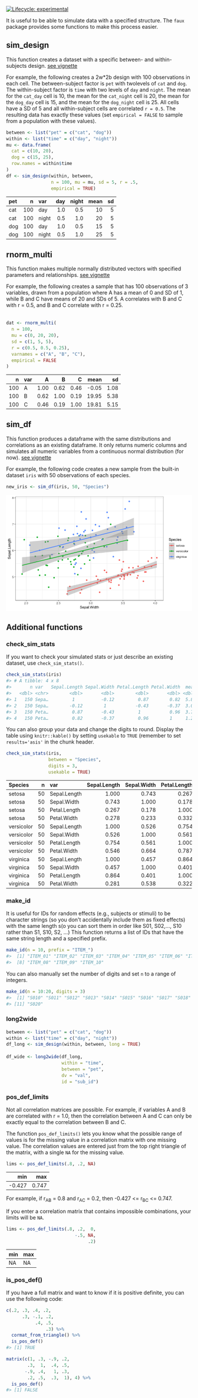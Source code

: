 
<!-- README.md is generated from README.Rmd. Please edit that file -->
<!-- badges: start -->
[![Lifecycle: experimental](https://img.shields.io/badge/lifecycle-experimental-orange.svg)](https://www.tidyverse.org/lifecycle/#experimental) <!-- badges: end -->

It is useful to be able to simulate data with a specified structure. The `faux` package provides some functions to make this process easier.

sim\_design
-----------

This function creates a dataset with a specific between- and within-subjects design. [see vignette](articles/sim_design.html)

For example, the following creates a 2w\*2b design with 100 observations in each cell. The between-subject factor is `pet` with twolevels of `cat` and `dog`. The within-subject factor is `time` with two levels of `day` and `night`. The mean for the `cat_day` cell is 10, the mean for the `cat_night` cell is 20, the mean for the `dog_day` cell is 15, and the mean for the `dog_night` cell is 25. All cells have a SD of 5 and all within-subject cells are correlated <code>r = 0.5</code>. The resulting data has exactly these values (set `empirical = FALSE` to sample from a population with these values).

``` r
between <- list("pet" = c("cat", "dog"))
within <- list("time" = c("day", "night"))
mu <- data.frame(
  cat = c(10, 20),
  dog = c(15, 25),
  row.names = within$time
)
df <- sim_design(within, between, 
                 n = 100, mu = mu, sd = 5, r = .5,
                 empirical = TRUE)
```

| pet |    n| var   |  day|  night|  mean|   sd|
|:----|----:|:------|----:|------:|-----:|----:|
| cat |  100| day   |  1.0|    0.5|    10|    5|
| cat |  100| night |  0.5|    1.0|    20|    5|
| dog |  100| day   |  1.0|    0.5|    15|    5|
| dog |  100| night |  0.5|    1.0|    25|    5|

rnorm\_multi
------------

This function makes multiple normally distributed vectors with specified parameters and relationships. [see vignette](articles/rnorm_multi.html)

For example, the following creates a sample that has 100 observations of 3 variables, drawn from a population where A has a mean of 0 and SD of 1, while B and C have means of 20 and SDs of 5. A correlates with B and C with r = 0.5, and B and C correlate with r = 0.25.

``` r

dat <- rnorm_multi(
  n = 100, 
  mu = c(0, 20, 20),
  sd = c(1, 5, 5),
  r = c(0.5, 0.5, 0.25), 
  varnames = c("A", "B", "C"),
  empirical = FALSE
)
```

|    n| var |     A|     B|     C|   mean|    sd|
|----:|:----|-----:|-----:|-----:|------:|-----:|
|  100| A   |  1.00|  0.62|  0.46|  -0.05|  1.08|
|  100| B   |  0.62|  1.00|  0.19|  19.95|  5.38|
|  100| C   |  0.46|  0.19|  1.00|  19.81|  5.15|

sim\_df
-------

This function produces a dataframe with the same distributions and correlations as an existing dataframe. It only returns numeric columns and simulates all numeric variables from a continuous normal distribution (for now). [see vignette](articles/sim_df.html)

For example, the following code creates a new sample from the built-in dataset `iris` with 50 observations of each species.

``` r
new_iris <- sim_df(iris, 50, "Species") 
```

![Simulated iris dataset](README_files/figure-markdown_github/plot-iris-sim-1.png)

Additional functions
--------------------

### check\_sim\_stats

If you want to check your simulated stats or just describe an existing dataset, use `check_sim_stats()`.

``` r
check_sim_stats(iris)
#> # A tibble: 4 x 8
#>       n var   Sepal.Length Sepal.Width Petal.Length Petal.Width  mean    sd
#>   <dbl> <chr>        <dbl>       <dbl>        <dbl>       <dbl> <dbl> <dbl>
#> 1   150 Sepa…         1          -0.12         0.87        0.82  5.84  0.83
#> 2   150 Sepa…        -0.12        1           -0.43       -0.37  3.06  0.44
#> 3   150 Peta…         0.87       -0.43         1           0.96  3.76  1.77
#> 4   150 Peta…         0.82       -0.37         0.96        1     1.2   0.76
```

You can also group your data and change the digits to round. Display the table using `knitr::kable()` by setting `usekable` to `TRUE` (remember to set `results='asis'` in the chunk header.

``` r
check_sim_stats(iris, 
                between = "Species", 
                digits = 3, 
                usekable = TRUE)
```

| Species    |    n| var          |  Sepal.Length|  Sepal.Width|  Petal.Length|  Petal.Width|   mean|     sd|
|:-----------|----:|:-------------|-------------:|------------:|-------------:|------------:|------:|------:|
| setosa     |   50| Sepal.Length |         1.000|        0.743|         0.267|        0.278|  5.006|  0.352|
| setosa     |   50| Sepal.Width  |         0.743|        1.000|         0.178|        0.233|  3.428|  0.379|
| setosa     |   50| Petal.Length |         0.267|        0.178|         1.000|        0.332|  1.462|  0.174|
| setosa     |   50| Petal.Width  |         0.278|        0.233|         0.332|        1.000|  0.246|  0.105|
| versicolor |   50| Sepal.Length |         1.000|        0.526|         0.754|        0.546|  5.936|  0.516|
| versicolor |   50| Sepal.Width  |         0.526|        1.000|         0.561|        0.664|  2.770|  0.314|
| versicolor |   50| Petal.Length |         0.754|        0.561|         1.000|        0.787|  4.260|  0.470|
| versicolor |   50| Petal.Width  |         0.546|        0.664|         0.787|        1.000|  1.326|  0.198|
| virginica  |   50| Sepal.Length |         1.000|        0.457|         0.864|        0.281|  6.588|  0.636|
| virginica  |   50| Sepal.Width  |         0.457|        1.000|         0.401|        0.538|  2.974|  0.322|
| virginica  |   50| Petal.Length |         0.864|        0.401|         1.000|        0.322|  5.552|  0.552|
| virginica  |   50| Petal.Width  |         0.281|        0.538|         0.322|        1.000|  2.026|  0.275|

### make\_id

It is useful for IDs for random effects (e.g., subjects or stimuli) to be character strings (so you don't accidentally include them as fixed effects) with the same length s(o you can sort them in order like S01, S02,..., S10 rather than S1, S10, S2, ...) This function returns a list of IDs that have the same string length and a specified prefix.

``` r
make_id(n = 10, prefix = "ITEM_")
#>  [1] "ITEM_01" "ITEM_02" "ITEM_03" "ITEM_04" "ITEM_05" "ITEM_06" "ITEM_07"
#>  [8] "ITEM_08" "ITEM_09" "ITEM_10"
```

You can also manually set the number of digits and set `n` to a range of integers.

``` r
make_id(n = 10:20, digits = 3)
#>  [1] "S010" "S011" "S012" "S013" "S014" "S015" "S016" "S017" "S018" "S019"
#> [11] "S020"
```

### long2wide

``` r
between <- list("pet" = c("cat", "dog"))
within <- list("time" = c("day", "night"))
df_long <- sim_design(within, between, long = TRUE)

df_wide <- long2wide(df_long, 
                     within = "time", 
                     between = "pet", 
                     dv = "val", 
                     id = "sub_id")
```

### pos\_def\_limits

Not all correlation matrices are possible. For example, if variables A and B are correlated with r = 1.0, then the correlation between A and C can only be exactly equal to the correlation between B and C.

The function `pos_def_limits()` lets you know what the possible range of values is for the missing value in a correlation matrix with one missing value. The correlation values are entered just from the top right triangle of the matrix, with a single `NA` for the missing value.

``` r
lims <- pos_def_limits(.8, .2, NA)
```

|     min|    max|
|-------:|------:|
|  -0.427|  0.747|

For example, if r<sub>AB</sub> = 0.8 and r<sub>AC</sub> = 0.2, then -0.427 &lt;= r<sub>BC</sub> &lt;= 0.747.

If you enter a correlation matrix that contains impossible combinations, your limits will be `NA`.

``` r
lims <- pos_def_limits(.8, .2,  0,
                          -.5, NA,
                               .2)
```

| min | max |
|:----|:----|
| NA  | NA  |

### is\_pos\_def()

If you have a full matrix and want to know if it is positive definite, you can use the following code:

``` r
c(.2, .3, .4, .2,
      .3, -.1, .2,
           .4, .5,
               .3) %>%
  cormat_from_triangle() %>%
  is_pos_def()
#> [1] TRUE
```

``` r
matrix(c(1, .3, -.9, .2,
        .3,  1,  .4, .5,
       -.9, .4,   1, .3,
        .2, .5,  .3,  1), 4) %>%
  is_pos_def()
#> [1] FALSE
```
